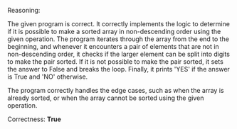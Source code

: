 Reasoning:

The given program is correct. It correctly implements the logic to determine if it is possible to make a sorted array in non-descending order using the given operation. The program iterates through the array from the end to the beginning, and whenever it encounters a pair of elements that are not in non-descending order, it checks if the larger element can be split into digits to make the pair sorted. If it is not possible to make the pair sorted, it sets the answer to False and breaks the loop. Finally, it prints 'YES' if the answer is True and 'NO' otherwise.

The program correctly handles the edge cases, such as when the array is already sorted, or when the array cannot be sorted using the given operation.

Correctness: **True**